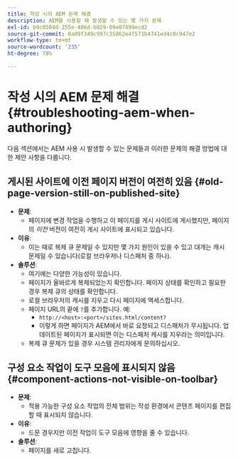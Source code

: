 ```yaml
---
title: 작성 시의 AEM 문제 해결
description: AEM을 사용할 때 발생할 수 있는 몇 가지 문제
exl-id: b9c0584d-255e-486d-b829-09e07499ecd2
source-git-commit: 0ad9f349c997c35862e4f571b4741ed4c0c947e2
workflow-type: tm+mt
source-wordcount: '235'
ht-degree: 78%

---
```


# 작성 시의 AEM 문제 해결 {#troubleshooting-aem-when-authoring}

다음 섹션에서는 AEM 사용 시 발생할 수 있는 문제들과 이러한 문제의 해결 방법에 대한 제안 사항을 다룹니다.

## 게시된 사이트에 이전 페이지 버전이 여전히 있음 {#old-page-version-still-on-published-site}

* **문제**:
   * 페이지에 변경 작업을 수행하고 이 페이지를 게시 사이트에 게시했지만, 페이지의 *이전* 버전이 여전히 게시 사이트에 표시되고 있습니다.
* **이유**:
   * 이는 때로 복제 큐 문제일 수 있지만 몇 가지 원인이 있을 수 있고 대개는 캐시 문제일 수 있습니다(로컬 브라우저나 디스패처 중 하나).
* **솔루션**:
   * 여기에는 다양한 가능성이 있습니다.
   * 페이지가 올바르게 복제되었는지 확인합니다. 페이지 상태를 확인하고 필요한 경우 복제 큐의 상태를 확인합니다.
   * 로컬 브라우저의 캐시를 지우고 다시 페이지에 액세스합니다.
   * 페이지 URL의 끝에 `?`를 추가합니다. 예:
      * `http://<host>:<port>/sites.html/content?`
      * 이렇게 하면 페이지가 AEM에서 바로 요청되고 디스패처가 무시됩니다. 업데이트된 페이지가 표시되면 이는 디스패처 캐시를 지우라는 의미입니다.
   * 복제 큐 문제가 있을 경우 시스템 관리자에게 문의하십시오.

## 구성 요소 작업이 도구 모음에 표시되지 않음 {#component-actions-not-visible-on-toolbar}

* **문제**:
   * 적용 가능한 구성 요소 작업의 전체 범위는 작성 환경에서 콘텐츠 페이지를 편집할 때 표시되지 않습니다.
* **이유**:
   * 드문 경우지만 이전 작업이 도구 모음에 영향을 줄 수 있습니다.
* **솔루션**:
   * 페이지를 새로 고칩니다.
